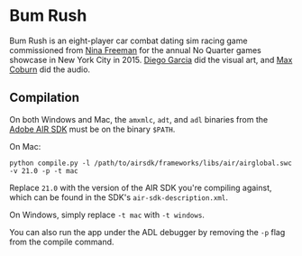 Bum Rush
========

Bum Rush is an eight-player car combat dating sim racing game commissioned
from [Nina Freeman](https://twitter.com/hentaiphd) for the annual No Quarter
games showcase in New York City in 2015. [Diego
Garcia](https://twitter.com/radstronomical) did the visual art, and [Max
Coburn](https://twitter.com/chordslayermaxo) did the audio.

Compilation
-----------

On both Windows and Mac, the `amxmlc`, `adt`, and `adl` binaries from the
[Adobe AIR SDK](http://www.adobe.com/devnet/air/air-sdk-download.html) must be
on the binary `$PATH`.

On Mac:

    python compile.py -l /path/to/airsdk/frameworks/libs/air/airglobal.swc -v 21.0 -p -t mac

Replace `21.0` with the version of the AIR SDK you're compiling against, which
can be found in the SDK's `air-sdk-description.xml`.

On Windows, simply replace `-t mac` with `-t windows`.

You can also run the app under the ADL debugger by removing the `-p` flag from
the compile command.
